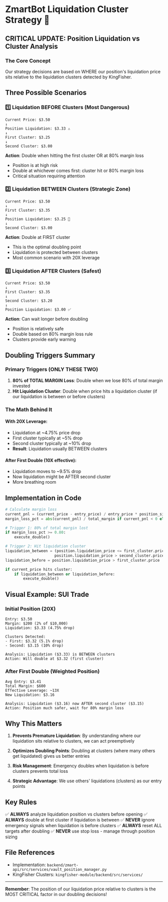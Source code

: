 # ZmartBot Liquidation Cluster Strategy 🎯

## CRITICAL UPDATE: Position Liquidation vs Cluster Analysis

### The Core Concept
Our strategy decisions are based on WHERE our position's liquidation price sits relative to the liquidation clusters detected by KingFisher.

## Three Possible Scenarios

### 1️⃣ Liquidation BEFORE Clusters (Most Dangerous)
```
Current Price: $3.50
↓
Position Liquidation: $3.33 ⚠️
↓
First Cluster: $3.25
↓
Second Cluster: $3.00
```
**Action**: Double when hitting the first cluster OR at 80% margin loss
- Position is at high risk
- Double at whichever comes first: cluster hit or 80% margin loss
- Critical situation requiring attention

### 2️⃣ Liquidation BETWEEN Clusters (Strategic Zone)
```
Current Price: $3.50
↓
First Cluster: $3.35
↓
Position Liquidation: $3.25 📍
↓
Second Cluster: $3.00
```
**Action**: Double at FIRST cluster
- This is the optimal doubling point
- Liquidation is protected between clusters
- Most common scenario with 20X leverage

### 3️⃣ Liquidation AFTER Clusters (Safest)
```
Current Price: $3.50
↓
First Cluster: $3.35
↓
Second Cluster: $3.20
↓
Position Liquidation: $3.00 ✅
```
**Action**: Can wait longer before doubling
- Position is relatively safe
- Double based on 80% margin loss rule
- Clusters provide early warning

## Doubling Triggers Summary

### Primary Triggers (ONLY THESE TWO)
1. **80% of TOTAL MARGIN Loss**: Double when we lose 80% of total margin invested
2. **Hit Liquidation Cluster**: Double when price hits a liquidation cluster (if our liquidation is between or before clusters)

### The Math Behind It

#### With 20X Leverage:
- Liquidation at ~4.75% price drop
- First cluster typically at ~5% drop
- Second cluster typically at ~10% drop
- **Result**: Liquidation usually BETWEEN clusters

#### After First Double (10X effective):
- Liquidation moves to ~9.5% drop
- Now liquidation might be AFTER second cluster
- More breathing room

## Implementation in Code

```python
# Calculate margin loss
current_pnl = (current_price - entry_price) / entry_price * position_size
margin_loss_pct = abs(current_pnl) / total_margin if current_pnl < 0 else 0

# Trigger 1: 80% of total margin lost
if margin_loss_pct >= 0.80:
    execute_double()

# Trigger 2: Hit liquidation cluster
liquidation_between = (position.liquidation_price <= first_cluster.price and 
                      position.liquidation_price > second_cluster.price)
liquidation_before = position.liquidation_price > first_cluster.price

if current_price hits cluster:
    if liquidation_between or liquidation_before:
        execute_double()
```

## Visual Example: SUI Trade

### Initial Position (20X)
```
Entry: $3.50
Margin: $200 (2% of $10,000)
Liquidation: $3.33 (4.75% drop)

Clusters Detected:
- First: $3.32 (5.1% drop)
- Second: $3.15 (10% drop)

Analysis: Liquidation ($3.33) is BETWEEN clusters
Action: Will double at $3.32 (first cluster)
```

### After First Double (Weighted Position)
```
Avg Entry: $3.41
Total Margin: $600
Effective Leverage: ~13X
New Liquidation: $3.16

Analysis: Liquidation ($3.16) now AFTER second cluster ($3.15)
Action: Position much safer, wait for 80% margin loss
```

## Why This Matters

1. **Prevents Premature Liquidation**: By understanding where our liquidation sits relative to clusters, we can act preemptively

2. **Optimizes Doubling Points**: Doubling at clusters (where many others get liquidated) gives us better entries

3. **Risk Management**: Emergency doubles when liquidation is before clusters prevents total loss

4. **Strategic Advantage**: We use others' liquidations (clusters) as our entry points

## Key Rules

✅ **ALWAYS** analyze liquidation position vs clusters before opening
✅ **ALWAYS** double at first cluster if liquidation is between
✅ **NEVER** ignore emergency signals when liquidation is before clusters
✅ **ALWAYS** reset ALL targets after doubling
✅ **NEVER** use stop loss - manage through position sizing

## File References
- Implementation: `backend/zmart-api/src/services/vault_position_manager.py`
- KingFisher Clusters: `kingfisher-module/backend/src/services/`

---

**Remember**: The position of our liquidation price relative to clusters is the MOST CRITICAL factor in our doubling decisions!